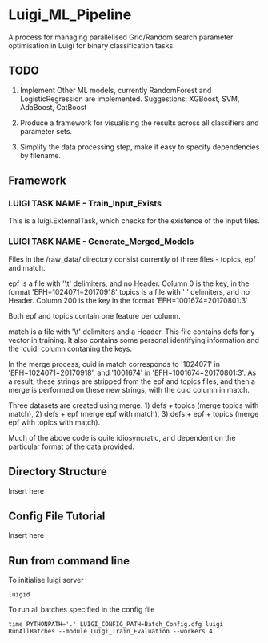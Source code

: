# Luigi_ML_Pipeline
A process for managing parallelised Grid/Random search parameter optimisation in Luigi for binary classification tasks.

## TODO

1) Implement Other ML models, currently RandomForest and LogisticRegression are implemented. Suggestions: XGBoost, SVM, AdaBoost, CatBoost

2) Produce a framework for visualising the results across all classifiers and parameter sets.

3) Simplify the data processing step, make it easy to specify dependencies by filename.

## Framework


### LUIGI TASK NAME - Train_Input_Exists

This is a luigi.ExternalTask, which checks for the existence of the input files.

### LUIGI TASK NAME - Generate_Merged_Models 

Files in the /raw_data/ directory consist currently of three files - topics, epf and match. 

epf is a file with '\t' delimiters, and no Header. Column 0 is the key, in the format 'EFH=1024071=20170918'
topics is a file with ' ' delimiters, and no Header. Column 200 is the key in the format 'EFH=1001674=20170801:3'

Both epf and topics contain one feature per column.

match is a file with '\t' delimiters and a Header. This file contains defs for y vector in training. It also contains some personal identifying information and the 'cuid' column contaning the keys.

In the merge process, cuid in match corresponds to '1024071' in 'EFH=1024071=20170918', and '1001674' in 'EFH=1001674=20170801:3'.
As a result, these strings are stripped from the epf and topics files, and then a merge is performed on these new strings, with the cuid column in match.

Three datasets are created using merge. 1) defs + topics (merge topics with match), 2) defs + epf (merge epf with match), 3) defs + epf + topics (merge epf with topics with match).



Much of the above code is quite idiosyncratic, and dependent on the particular format of the data provided. 


## Directory Structure

Insert here

## Config File Tutorial

Insert here

## Run from command line

To initialise luigi server

```
luigid
```

To run all batches specified in the config file

```
time PYTHONPATH='.' LUIGI_CONFIG_PATH=Batch_Config.cfg luigi RunAllBatches --module Luigi_Train_Evaluation --workers 4
```